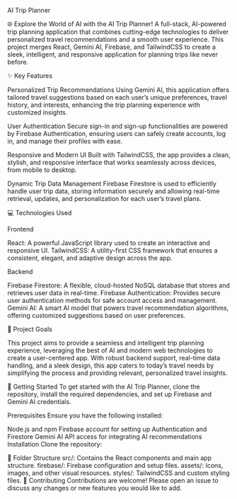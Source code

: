 AI Trip Planner

🌐 Explore the World of AI with the AI Trip Planner!
A full-stack, AI-powered trip planning application that combines cutting-edge technologies to deliver personalized travel recommendations and a smooth user experience. This project merges React, Gemini AI, Firebase, and TailwindCSS to create a sleek, intelligent, and responsive application for planning trips like never before.

✨ Key Features

Personalized Trip Recommendations
Using Gemini AI, this application offers tailored travel suggestions based on each user’s unique preferences, travel history, and interests, enhancing the trip planning experience with customized insights.

User Authentication
Secure sign-in and sign-up functionalities are powered by Firebase Authentication, ensuring users can safely create accounts, log in, and manage their profiles with ease.

Responsive and Modern UI
Built with TailwindCSS, the app provides a clean, stylish, and responsive interface that works seamlessly across devices, from mobile to desktop.

Dynamic Trip Data Management
Firebase Firestore is used to efficiently handle user trip data, storing information securely and allowing real-time retrieval, updates, and personalization for each user’s travel plans.

💻 Technologies Used

Frontend

React: A powerful JavaScript library used to create an interactive and responsive UI.
TailwindCSS: A utility-first CSS framework that ensures a consistent, elegant, and adaptive design across the app.

Backend

Firebase Firestore: A flexible, cloud-hosted NoSQL database that stores and retrieves user data in real-time.
Firebase Authentication: Provides secure user authentication methods for safe account access and management.
Gemini AI: A smart AI model that powers travel recommendation algorithms, offering customized suggestions based on user preferences.

🎯 Project Goals

This project aims to provide a seamless and intelligent trip planning experience, leveraging the best of AI and modern web technologies to create a user-centered app. With robust backend support, real-time data handling, and a sleek design, this app caters to today’s travel needs by simplifying the process and providing relevant, personalized travel insights.

🚀 Getting Started
To get started with the AI Trip Planner, clone the repository, install the required dependencies, and set up Firebase and Gemini AI credentials.

Prerequisites
Ensure you have the following installed:

Node.js and npm
Firebase account for setting up Authentication and Firestore
Gemini AI API access for integrating AI recommendations
Installation
Clone the repository:


📂 Folder Structure
src/: Contains the React components and main app structure.
firebase/: Firebase configuration and setup files.
assets/: Icons, images, and other visual resources.
styles/: TailwindCSS and custom styling files.
🤝 Contributing
Contributions are welcome! Please open an issue to discuss any changes or new features you would like to add.
